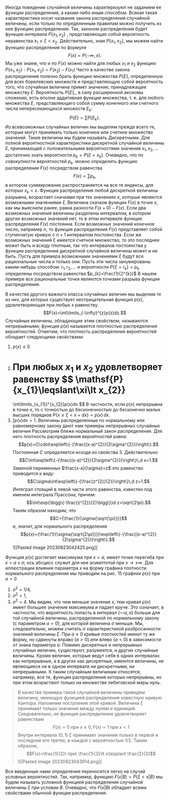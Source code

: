 Иногда поведение случайной величины характеризуют не заданием ее функции распределения, а каким-либо иным способом. Всякая такая характеристика носит название закона распределения случайной величины, если только по определенным правилам можно получить из нее функцию распределения. Так, законом распределения будет функция интервала $P\{x_{1},x_{2}\}$ , представляющая собой вероятность неравенства $x_{1}\leqslant\xi\lt x_{2}$.
Действительно, зная $P\{x_{1},x_{2}\}$, мы можем найти функцию распределения по формуле
$$F(x)=P\{-\infty,x\}.$$
Мы уже знаем, что и по $F(x)$ можно найти для любых $x_{1}$ и $x_{2}$ функцию $P\{x_{1},x_{2}\}:P\{x_{1},x_{2}\}=F(x_{2})-F(x_{1})$ 
Часто в качестве закона распределения полезно брать функцию множества $P\{E\},$ определенную для всех борелевских множеств и представляющую собой вероятность того, что случайная величина примет значение, принадлежащее множеству $E$. Вероятность $P\{E\},$, в силу расширенной аксиомы сложения, есть вполне аддитивная функция множества, т. е. для любого множества $E$, представляющего собой сумму конечного или счетного числа непересекающихся множеств $E_{k}$:
$$P\{E\}=\sum P\{E_{k}\}.$$
Из всевозможных случайных величин мы выделим прежде всего те, которые могут принимать только конечное или счетное множество значений. Такие величины мы будем называть Дискретными. Для полной вероятностной характеристики дискретной случайной величины $E$, принимающей с положительными вероятностями значения $x_{1},x_{2},...$ достаточно знать вероятности $p_{k}=P\{\xi=x_{k}\}$. Очевидно, что по совокупности вероятностей $p_{k}$. можно определить функцию распределения $F(x)$ посредством равенства 
$$F(x)=\sum p_{k},$$
в котором суммирование распространяется на все те индексы, для которых $x_{k}\lt x$.
Функция распределения любой дискретной величины разрывна, возрастает скачками при тех значениях $x$, которые являются возможными значениями $\xi$. Величина скачков функции $F(x)$ в точке $x$, как мы выяснили ранее, равна разности $F(x+0)-F(x)$.
Если два возможных значения величины разделены интервалом, в котором других возможных значений нет, то в этом интервале функция распределения $F(x)$ постоянна. Если возможных значений конечное число, например $n$, то функция распределения $F(x)$ представляет собой ступенчатую кривую с $n+1$  интервалом постоянства. Если же возможных значений $\xi$ имеется счетное множество, то это последнее может быть и всюду плотным, так что интервалов постоянства у функции распределения дискретной случайной величины может и не быть. Пусть для примера возможными значениями $\xi$ будут все рациональные числа и только они.
Пусть эти числа занумерованы каким-нибудь способом: $r_{1},r_{2},...$  и вероятности $P\{\xi=r_{k}\}=p_{k}$ определены посредством равенства $p_{k}=\frac{1}{2^{k}}$
В нашем примере все рациональные точки являются точками разрыва функции распределения.

В качестве другого важного класса случайных величин мы выделим те из них, для которых существует неотрицательная функция $p(x)$, удовлетворяющая при любых $x$ равенству 
$$F(x)=\int\limits_{-\infty}^{z}p(z)dz.$$
Случайные величины, обладающие этим свойством, называются непрерывными; функция $p(x)$ называется плотностью распределения вероятностей.
Отметим, что плотность распределения вероятностей обладает следующими свойствами:
1. $p(x)\leqslant0$
2. При любых $x_{1}$ и $x_{2}$ удовлетворяет равенству 
	$$
	\mathsf{P}\{x_{1}\leqslant\xi\lt x_{2}\}
	=
	\int\limits_{x_{1}}^{x_{2}}p(x)dx
	$$
	В частности, если $p(x)$ непрерывна в точке $x$, то с точностью до бесконечностью до бесконечно малых высших порядков $\mathsf{P}\{x\leqslant\xi\lt x+d x\}=p(x)\,d x.$
3. $\int p(x)dx=1.$
Величины распределенные по нормальному или равномерному закону дают нам примеры непрерывных случайных величин
Рассмотрим ближе нормальный закон распределения. Для него плотность распределения вероятностей равна:
$$p(x)=C\cdot\exp\left\{-{\frac{(x-a)^{2}}{2\sigma^{2}}}\right\}.$$
Постоянная $C$ определяется исходя из свойства 3. Действительно
$$C\int\exp\left\{-{\frac{(x-a)^{2}}{2\sigma^{2}}}\right\}\,d x=1.$$
Заменой переменных $\frac{x-a}{\sigma}=z$ это равенство приводится к виду:
$$C\sigma\int\exp\left\{-{\frac{z^{2}}{2}}\right\}\,d z=1.$$
Интеграл стоящий в левой части этого равенства, известен под именем интеграла Пуассона, причем:
$$\int\exp{\bigg\{-\frac{z^{2}}{2}\bigg\}}d z=\sqrt{2\pi}.$$
Таким образом находим, что 
$$C={\frac{1}{\sigma{\sqrt{\pi}}}}$$
и, значит, для нормального распределения 
$$p(x)={\frac{1}{\sigma{\sqrt{2\pi}}}}\exp\left\{-{\frac{(x-a)^{2}}{2\sigma^{2}}}\right\}.$$
![[Pasted image 20230823042425.png]]

Функция $p(x)$  достигает максимума при $x=a$, имеет точки перегиба при $x=a\pm\sigma;$ ось абсцисс служит для нее асимптотой при $x\to\pm\infty$. Для иллюстрации влияния параметра $x$ на форму графика плотности нормального распределения мы приводим на рис. 15 графики $p(x)$ при $a=0$
1. $\sigma^{2}=1/4$, 
2. $\sigma^{2}=1$,
3. $\sigma^{2}=4$. 
Мы видим, что чем меньше значение $x$, тем кривая $p(x)$ имеет большее значение максимума и падает круче.
Это означает, в частности, что вероятность попасть в интервал $(—а, а)$ больше для той случайной величины, распределенной по нормальному закону (с параметром $а = 0$), для которой величина $\sigma$  меньше. Мы, следовательно, можем считать $\sigma$  характеристикой разбросанности значений величины $\xi$. При $a\neq0$ кривые плотностей имеют ту же форму, но сдвинуты вправо ($а > 0$) или влево ($а < 0$) в зависимости от знака параметра $a$.
Помимо дискретных и непрерывных случайных величин, существуют, разумеется, и другие случайные величины. Кроме величин, которые ведут себя в одних интервалах как непрерывные, а в других как дискретные, имеются величины, не являющиеся ни в одном интервале ни дискретными, ни непрерывными. К таким случайным величинам относятся, например, все те, функции распределения которых непрерывны, но при этом возрастают только на множестве лебеговской меры нуль. 
>В качестве примера такой случайной величины приведем величину, имеющую функцией распределения известную кривую Кантора. Напомним построение этой кривой. Величина $\xi$ принимает только значения между нулем и единицей. Следовательно, ее функция распределения удовлетворяет равенствам
$$F(x)=0\ при \ x\leqslant0, F(x)=1\ при\ x\lt1$$
Внутри интервала $(0,1)$ $\xi$  принимает значения только в первой и последней его третях, в каждой с вероятностью $1/2$. Таким образом,
$$F(x)=\frac{1}{2}\ при\ \frac{1}{3}\lt x\leqslant \frac{2}{3}$$
![[Pasted image 20230823043914.png]]

Все введенные нами определения переносятся легко на случай условных вероятностей. Так, например, функцию $F(x|B)=P\{\xi\lt x|B\}$ мы будем называть условной функцией распределения случайной величины $\xi$ при условии $B$. Очевидно, что $F(x|B)$ обладает всеми свойствами обычной функции распределения.